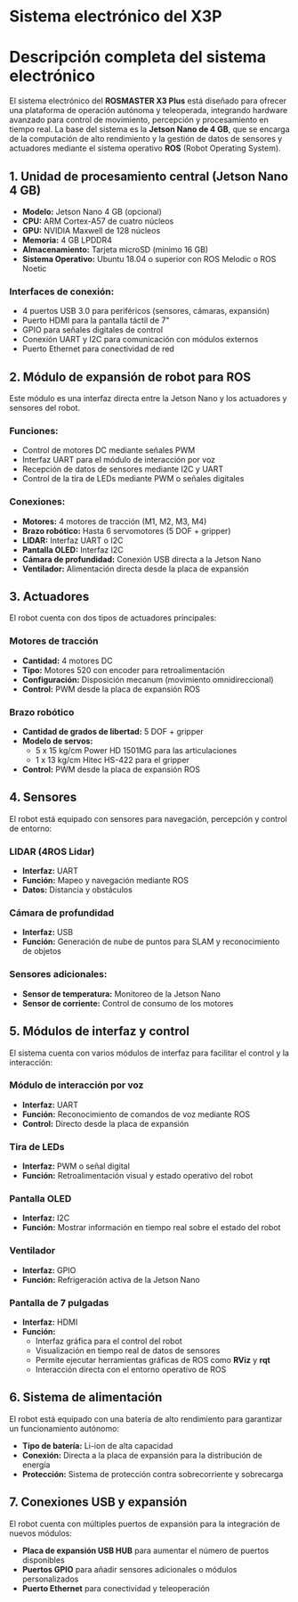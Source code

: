 # Sistema electrónico del X3P

# **Descripción completa del sistema electrónico**  

El sistema electrónico del **ROSMASTER X3 Plus** está diseñado para ofrecer una plataforma de operación autónoma y teleoperada, integrando hardware avanzado para control de movimiento, percepción y procesamiento en tiempo real. La base del sistema es la **Jetson Nano de 4 GB**, que se encarga de la computación de alto rendimiento y la gestión de datos de sensores y actuadores mediante el sistema operativo **ROS** (Robot Operating System).


## **1. Unidad de procesamiento central (Jetson Nano 4 GB)**
- **Modelo:** Jetson Nano 4 GB (opcional)  
- **CPU:** ARM Cortex-A57 de cuatro núcleos  
- **GPU:** NVIDIA Maxwell de 128 núcleos  
- **Memoria:** 4 GB LPDDR4  
- **Almacenamiento:** Tarjeta microSD (mínimo 16 GB)  
- **Sistema Operativo:** Ubuntu 18.04 o superior con ROS Melodic o ROS Noetic  

### **Interfaces de conexión:**
- 4 puertos USB 3.0 para periféricos (sensores, cámaras, expansión)  
- Puerto HDMI para la pantalla táctil de 7"  
- GPIO para señales digitales de control  
- Conexión UART y I2C para comunicación con módulos externos  
- Puerto Ethernet para conectividad de red  


## **2. Módulo de expansión de robot para ROS**
Este módulo es una interfaz directa entre la Jetson Nano y los actuadores y sensores del robot.  

### **Funciones:**
- Control de motores DC mediante señales PWM  
- Interfaz UART para el módulo de interacción por voz  
- Recepción de datos de sensores mediante I2C y UART  
- Control de la tira de LEDs mediante PWM o señales digitales  

### **Conexiones:**  
- **Motores:** 4 motores de tracción (M1, M2, M3, M4)  
- **Brazo robótico:** Hasta 6 servomotores (5 DOF + gripper)  
- **LIDAR:** Interfaz UART o I2C  
- **Pantalla OLED:** Interfaz I2C  
- **Cámara de profundidad:** Conexión USB directa a la Jetson Nano  
- **Ventilador:** Alimentación directa desde la placa de expansión  


## **3. Actuadores**  
El robot cuenta con dos tipos de actuadores principales:

###  **Motores de tracción**  
- **Cantidad:** 4 motores DC  
- **Tipo:** Motores 520 con encoder para retroalimentación  
- **Configuración:** Disposición mecanum (movimiento omnidireccional)  
- **Control:** PWM desde la placa de expansión ROS  

###  **Brazo robótico**  
- **Cantidad de grados de libertad:** 5 DOF + gripper  
- **Modelo de servos:**  
   - 5 x 15 kg/cm Power HD 1501MG para las articulaciones  
   - 1 x 13 kg/cm Hitec HS-422 para el gripper  
- **Control:** PWM desde la placa de expansión ROS  


## **4. Sensores**  
El robot está equipado con sensores para navegación, percepción y control de entorno:

###  **LIDAR (4ROS Lidar)**  
- **Interfaz:** UART  
- **Función:** Mapeo y navegación mediante ROS  
- **Datos:** Distancia y obstáculos  

###  **Cámara de profundidad**  
- **Interfaz:** USB  
- **Función:** Generación de nube de puntos para SLAM y reconocimiento de objetos  

###  **Sensores adicionales:**  
- **Sensor de temperatura:** Monitoreo de la Jetson Nano  
- **Sensor de corriente:** Control de consumo de los motores  


## **5. Módulos de interfaz y control**  
El sistema cuenta con varios módulos de interfaz para facilitar el control y la interacción:

###  **Módulo de interacción por voz**  
- **Interfaz:** UART  
- **Función:** Reconocimiento de comandos de voz mediante ROS  
- **Control:** Directo desde la placa de expansión  

###  **Tira de LEDs**  
- **Interfaz:** PWM o señal digital  
- **Función:** Retroalimentación visual y estado operativo del robot  

###  **Pantalla OLED**  
- **Interfaz:** I2C  
- **Función:** Mostrar información en tiempo real sobre el estado del robot  

###  **Ventilador**  
- **Interfaz:** GPIO  
- **Función:** Refrigeración activa de la Jetson Nano  

###  **Pantalla de 7 pulgadas**  
- **Interfaz:** HDMI  
- **Función:**  
   - Interfaz gráfica para el control del robot  
   - Visualización en tiempo real de datos de sensores  
   - Permite ejecutar herramientas gráficas de ROS como **RViz** y **rqt**  
   - Interacción directa con el entorno operativo de ROS  


## **6. Sistema de alimentación**  
El robot está equipado con una batería de alto rendimiento para garantizar un funcionamiento autónomo:

- **Tipo de batería:** Li-ion de alta capacidad  
- **Conexión:** Directa a la placa de expansión para la distribución de energía  
- **Protección:** Sistema de protección contra sobrecorriente y sobrecarga  


## **7. Conexiones USB y expansión**  
El robot cuenta con múltiples puertos de expansión para la integración de nuevos módulos:

- **Placa de expansión USB HUB** para aumentar el número de puertos disponibles  
- **Puertos GPIO** para añadir sensores adicionales o módulos personalizados  
- **Puerto Ethernet** para conectividad y teleoperación  

